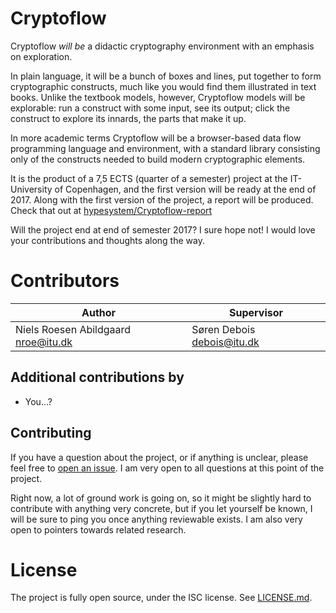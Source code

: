 Cryptoflow
==========

Cryptoflow *will be* a didactic cryptography environment with an emphasis on exploration.

In plain language, it will be a bunch of boxes and lines, put together to form cryptographic
constructs, much like you would find them illustrated in text books. Unlike the textbook
models, however, Cryptoflow models will be explorable: run a construct with some input,
see its output; click the construct to explore its innards, the parts that make it up.

In more academic terms Cryptoflow will be a browser-based data flow programming language
and environment, with a standard library consisting only of the constructs needed to build
modern cryptographic elements.

It is the product of a 7,5 ECTS (quarter of a semester) project at the IT-University of
Copenhagen, and the first version will be ready at the end of 2017. Along with the first
version of the project, a report will be produced. Check that out at [hypesystem/Cryptoflow-report](https://github.com/hypesystem/Cryptoflow-report)

Will the project end at end of semester 2017? I sure hope not! I would love your contributions
and thoughts along the way.

# Contributors

| Author                                  | Supervisor                    |
|-----------------------------------------|-------------------------------|
| Niels Roesen Abildgaard <nroe@itu.dk>   | Søren Debois <debois@itu.dk>  |

## Additional contributions by

- You...?

## Contributing

If you have a question about the project, or if anything is unclear, please feel free
to [open an issue](https://github.com/hypesystem/Cryptoflow/issues/new). I am very open
to all questions at this point of the project.

Right now, a lot of ground work is going on, so it might be slightly hard to contribute
with anything very concrete, but if you let yourself be known, I will be sure to ping you
once anything reviewable exists. I am also very open to pointers towards related research.

# License

The project is fully open source, under the ISC license. See [LICENSE.md](LICENSE.md).
